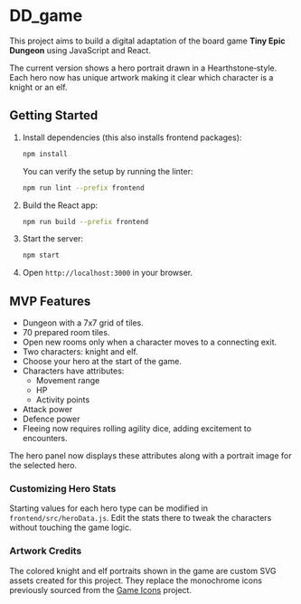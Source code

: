 # DD_game

This project aims to build a digital adaptation of the board game **Tiny Epic Dungeon** using JavaScript and React.

The current version shows a hero portrait drawn in a Hearthstone‑style. Each hero now has unique artwork making it clear which character is a knight or an elf.

## Getting Started

1. Install dependencies (this also installs frontend packages):
   ```bash
   npm install
   ```
   You can verify the setup by running the linter:
   ```bash
   npm run lint --prefix frontend
   ```
2. Build the React app:
   ```bash
   npm run build --prefix frontend
   ```
3. Start the server:
   ```bash
   npm start
   ```
4. Open `http://localhost:3000` in your browser.

## MVP Features
- Dungeon with a 7x7 grid of tiles.
- 70 prepared room tiles.
- Open new rooms only when a character moves to a connecting exit.
- Two characters: knight and elf.
- Choose your hero at the start of the game.
- Characters have attributes:
  - Movement range
  - HP
  - Activity points
- Attack power
- Defence power
- Fleeing now requires rolling agility dice, adding excitement to encounters.

The hero panel now displays these attributes along with a portrait image for the selected hero.

### Customizing Hero Stats

Starting values for each hero type can be modified in
`frontend/src/heroData.js`. Edit the stats there to tweak the characters
without touching the game logic.

### Artwork Credits

The colored knight and elf portraits shown in the game are custom SVG assets
created for this project. They replace the monochrome icons previously sourced
from the [Game Icons](https://game-icons.net/) project.
